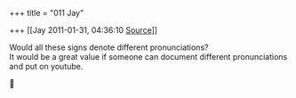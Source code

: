 +++
title = "011 Jay"

+++
[[Jay	2011-01-31, 04:36:10 [Source](https://groups.google.com/g/samskrita/c/SzjcM19cjK8)]]



Would all these signs denote different pronunciations?  
It would be a great value if someone can document different pronunciations and put on youtube.




